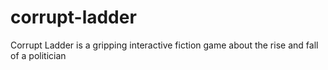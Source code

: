 corrupt-ladder
==============

Corrupt Ladder is a gripping interactive fiction game about the rise and fall of a politician
